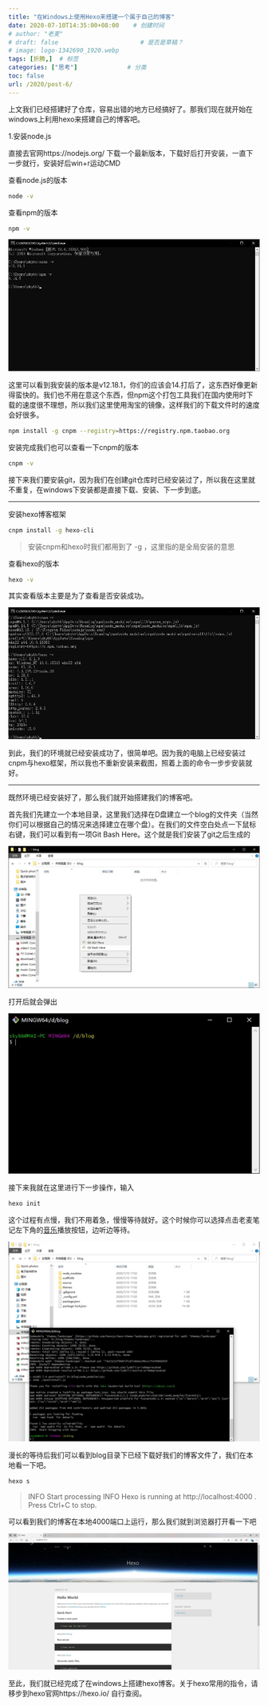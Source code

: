 ```yaml
---
title: "在Windows上使用Hexo来搭建一个属于自己的博客"
date: 2020-07-10T14:35:00+08:00    # 创建时间
# author: "老麦"
# draft: false                       # 是否是草稿？
# image: logo-1342690_1920.webp
tags: [折腾,]  # 标签
categories: ["思考"]              # 分类
toc: false
url: /2020/post-6/
---
```


上文我们已经搭建好了仓库，容易出错的地方已经搞好了。那我们现在就开始在windows上利用hexo来搭建自己的博客吧。

1.安装node.js

直接去官网https://nodejs.org/ 下载一个最新版本，下载好后打开安装，一直下一步就行，安装好后win+r运动CMD

查看node.js的版本

```bash
node -v
```

查看npm的版本

```bash
npm -v
```

![](postImages/laomai/2023/02/27/163fc197c2decd-1.webp)

这里可以看到我安装的版本是v12.18.1，你们的应该会14.打后了，这东西好像更新得蛮快的。我们也不用在意这个东西，但npm这个打包工具我们在国内使用时下载的速度很不理想，所以我们这里使用淘宝的镜像，这样我们的下载文件时的速度会好很多。

```bash
npm install -g cnpm --registry=https://registry.npm.taobao.org
```

安装完成我们也可以查看一下cnpm的版本

```bash
cnpm -v
```

接下来我们要安装git，因为我们在创建git仓库时已经安装过了，所以我在这里就不重复，在windows下安装都是直接下载、安装、下一步到底。

------

安装hexo博客框架

```bash
cnpm install -g hexo-cli
```

> 安装cnpm和hexo时我们都用到了  -g ，这里指的是全局安装的意思

查看hexo的版本

```bash
hexo -v
```

其实查看版本主要是为了查看是否安装成功。

![](postImages/laomai/2023/02/27/163fc197c35bc4-1.webp)

到此，我们的环境就已经安装成功了，很简单吧。因为我的电脑上已经安装过cnpm与hexo框架，所以我也不重新安装来截图，照着上面的命令一步步安装就好。

------

既然环境已经安装好了，那么我们就开始搭建我们的博客吧。

首先我们先建立一个本地目录，这里我们选择在D盘建立一个blog的文件夹（当然你们可以根据自己的情况来选择建立在哪个盘）。在我们的文件空白处点一下鼠标右键，我们可以看到有一项Git Bash Here。这个就是我们安装了git之后生成的

![](postImages/laomai/2023/02/27/163fc197c3d2c6-1.webp)

打开后就会弹出

![](postImages/laomai/2023/02/27/163fc197c43900-1.webp)

接下来我就在这里进行下一步操作，输入

```bash
hexo init
```

这个过程有点慢，我们不用着急，慢慢等待就好。这个时候你可以选择点击老麦笔记左下角的[音乐](音乐.md)播放按钮，边听边等待。

![](postImages/laomai/2023/02/27/163fc197c4b9ad-1.webp)

漫长的等待后我们可以看到blog目录下已经下载好我们的博客文件了，我们在本地看一下吧。

```bash
hexo s
```

> INFO  Start processing
> INFO  Hexo is running at http://localhost:4000 . Press Ctrl+C to stop.

可以看到我们的博客在本地4000端口上运行，那么我们就到浏览器打开看一下吧

![](postImages/laomai/2023/02/27/163fc197c54b0f-1.webp)

至此，我们就已经完成了在windows上搭建hexo博客。关于hexo常用的指令，请移步到hexo官网https://hexo.io/ 自行查阅。
